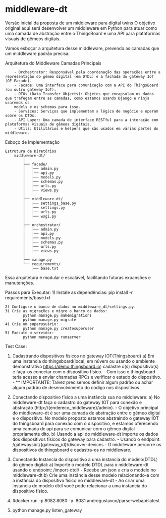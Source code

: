 # middleware-dt

Versão inicial da proposta de um middleware para digital twins O objetivo original aqui será desenvolver um middleware em Python para atuar como uma camada de abstração entre o ThingsBoard e uma API para plataformas visuais de gêmeos digitais.

Vamos esboçar a arquitetura desse middleware, prevendo as camadas que um middleware padrão precisa.

Arquitetura do Middleware
    Camadas Principais

        - Orchestrator: Responsável pela coordenação das operações entre a representação do gêmeo digital (em DTDL) e a fachada do gateway IoT (OE Facade).
        - Facade: Uma interface para comunicação com a API do ThingsBoard (ou outro gateway IoT).
        - DTOs (Data Transfer Objects): Objetos que encapsulam os dados que trafegam entre as camadas, como estamos usando Django e ninja usaremos os
        models e os schemas para isso.
        - Services: Serviços que implementam a lógica de negócio e operam sobre os DTOs.
        - API Layer: Uma camada de interface RESTful para a interação com plataformas visuais de gêmeos digitais.
        - Utils: Utilitários e helpers que são usados em várias partes do middleware.

Esboço de Implementação

    Estrutura de Diretórios
        middleware-dt/
            │
            ├── facade/
            │   ├── admin.py
            |   |── api.py
            │   ├── models.py
            │   ├── schemas.py
            │   ├── urls.py
            │   ├── views.py
            │
            ├── middleware-dt/
            │   ├── settings_base.py
            │   ├── settings.py
            │   ├── urls.py
            │   ├── wsgi.py
            |
            ├── orchestrator/
            │   ├── admin.py
            |   |── api.py
            │   ├── models.py
            │   ├── schemas.py
            │   ├── urls.py
            │   ├── views.py
            │
            ├── manage.py
            └── requirements/
                ├── base.txt


Essa arquitetura é modular e escalável, facilitando futuras expansões e manutenções.

Passos para Executar:
    1) Instale as dependências:
            pip install -r requirements/base.txt
    
    2) Configure o banco de dados no middlwware_dt/settings.py.
    3) Crie as migrações e migre o banco de dados:
            python manage.py makemigrations
            python manage.py migrate
    4) Crie um superusuário:
            python manage.py createsuperuser
    5) Execute o servidor:
            python manage.py runserver



Test Case:

1) Cadastrando dispositivos físicos no gateway IOT(Thingsboard)
        a) Em uma instancia do thingsboard(local, em núvem ou usando o ambiente demonstrativo https://demo.thingsboard.io) cadastre o(s) 
        dispositivo(s) e faça-os conectar com o dispositivo físico.
                - Com isso o thingsboard teria acesso a enviar chamadas RPCs e verificar o estado do dispositivo. 
                - ** IMPORTANTE: Talvez precisemos definir algum padrão ou achar algum padrão de desenvolvimento do código nos dispositivos

2) Conectando dispositivo físico a uma instância sua no middleware:
        a) No middleware-dt faça o cadastro do gateway IOT para conexão e abstração (http://{endereco_middleware}/admin).
                - O objetivo principal do middleware-dt é ser uma camada de abstração entre o gêmeo digital e o dispositivo. No modelo proposto estamos abstraindo o gateway IOT do thingsboard para conexão com o dispositivo, e estamos oferecendo uma camada de api para se comunicar com o gêmeo digital propriamente dito.
        b) Usando a api do middleware-dt importe os dados dos dispositivos físicos do gateway para cadastro.
                - Usando o endpoint: /gatewaysiot/{gateway_id}/discover-devices - O middleware percorre os dispositivos do thingsboard e cadastra-os 
                no middleware.

3) Conectando Instancia do dispositivo a uma instancia do modelo(DTDL) do gêmeo digital:
        a) Importe o modelo DTDL para o middleware-dt usando o endpoint:  /import-dtdl/
                - Recebe um json e cria o modelo no middleware-dt
        b) Crie uma instância desse modelo relacionando-a com a instância do dispositivo físico no middleware-dt
                - Ao criar uma instancia do modelo dtdl você pode relacionar a uma instancia do dispositivo físico.

4) #docker run -p 8082:8080 -p <porta>:8081 andregustavoo/parserwebapi:latest
5) python manage.py listen_gateway
        

